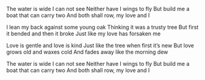 The water is wide I can not see
Neither have I wings to fly
But build me a boat that can carry two
And both shall row, my love and I

I lean my back against some young oak
Thinking it was a trusty tree
But first it bended and then it broke
Just like my love has forsaken me

Love is gentle and love is kind
Just like the tree when first it’s new
But love grows old and waxes cold
And fades away like the morning dew

The water is wide I can not see
Neither have I wings to fly
But build me a boat that can carry two
And both shall row, my love and I
